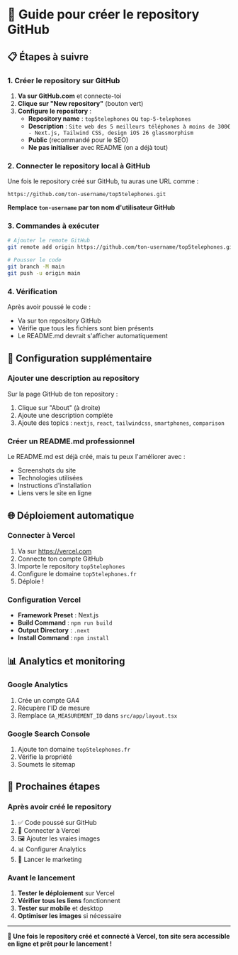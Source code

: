 # 🚀 Guide pour créer le repository GitHub

## 📋 Étapes à suivre

### 1. **Créer le repository sur GitHub**

1. **Va sur GitHub.com** et connecte-toi
2. **Clique sur "New repository"** (bouton vert)
3. **Configure le repository** :
   - **Repository name** : `top5telephones` ou `top-5-telephones`
   - **Description** : `Site web des 5 meilleurs téléphones à moins de 300€ - Next.js, Tailwind CSS, design iOS 26 glassmorphism`
   - **Public** (recommandé pour le SEO)
   - **Ne pas initialiser** avec README (on a déjà tout)

### 2. **Connecter le repository local à GitHub**

Une fois le repository créé sur GitHub, tu auras une URL comme :
```
https://github.com/ton-username/top5telephones.git
```

**Remplace `ton-username` par ton nom d'utilisateur GitHub**

### 3. **Commandes à exécuter**

```bash
# Ajouter le remote GitHub
git remote add origin https://github.com/ton-username/top5telephones.git

# Pousser le code
git branch -M main
git push -u origin main
```

### 4. **Vérification**

Après avoir poussé le code :
- Va sur ton repository GitHub
- Vérifie que tous les fichiers sont bien présents
- Le README.md devrait s'afficher automatiquement

## 🔧 Configuration supplémentaire

### **Ajouter une description au repository**
Sur la page GitHub de ton repository :
1. Clique sur "About" (à droite)
2. Ajoute une description complète
3. Ajoute des topics : `nextjs`, `react`, `tailwindcss`, `smartphones`, `comparison`

### **Créer un README.md professionnel**
Le README.md est déjà créé, mais tu peux l'améliorer avec :
- Screenshots du site
- Technologies utilisées
- Instructions d'installation
- Liens vers le site en ligne

## 🌐 Déploiement automatique

### **Connecter à Vercel**
1. Va sur https://vercel.com
2. Connecte ton compte GitHub
3. Importe le repository `top5telephones`
4. Configure le domaine `top5telephones.fr`
5. Déploie !

### **Configuration Vercel**
- **Framework Preset** : Next.js
- **Build Command** : `npm run build`
- **Output Directory** : `.next`
- **Install Command** : `npm install`

## 📊 Analytics et monitoring

### **Google Analytics**
1. Crée un compte GA4
2. Récupère l'ID de mesure
3. Remplace `GA_MEASUREMENT_ID` dans `src/app/layout.tsx`

### **Google Search Console**
1. Ajoute ton domaine `top5telephones.fr`
2. Vérifie la propriété
3. Soumets le sitemap

## 🎯 Prochaines étapes

### **Après avoir créé le repository**
1. ✅ Code poussé sur GitHub
2. 🔗 Connecter à Vercel
3. 🖼️ Ajouter les vraies images
4. 📊 Configurer Analytics
5. 🚀 Lancer le marketing

### **Avant le lancement**
1. **Tester le déploiement** sur Vercel
2. **Vérifier tous les liens** fonctionnent
3. **Tester sur mobile** et desktop
4. **Optimiser les images** si nécessaire

---

**🎉 Une fois le repository créé et connecté à Vercel, ton site sera accessible en ligne et prêt pour le lancement !** 